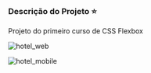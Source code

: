 
### Descrição do Projeto :star:

Projeto do primeiro curso de CSS Flexbox

![hotel_web](https://user-images.githubusercontent.com/98993736/191177630-5d97a5b6-f5c6-42a1-b82c-fbbb1e4bcfed.png)

![hotel_mobile](https://user-images.githubusercontent.com/98993736/191177724-64097cfd-8574-46d4-8c02-66d63ab3d5b0.png)
